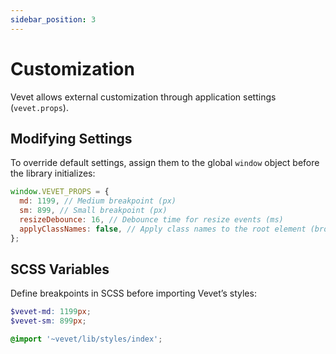 ```yaml
---
sidebar_position: 3
---
```


# Customization

Vevet allows external customization through application settings (`vevet.props`).

## Modifying Settings

To override default settings, assign them to the global `window` object before the library initializes:  

```js
window.VEVET_PROPS = {
  md: 1199, // Medium breakpoint (px)
  sm: 899, // Small breakpoint (px)
  resizeDebounce: 16, // Debounce time for resize events (ms)
  applyClassNames: false, // Apply class names to the root element (browser, OS, etc.)
};
```

## SCSS Variables

Define breakpoints in SCSS before importing Vevet’s styles:

```scss
$vevet-md: 1199px;
$vevet-sm: 899px;

@import '~vevet/lib/styles/index';
```